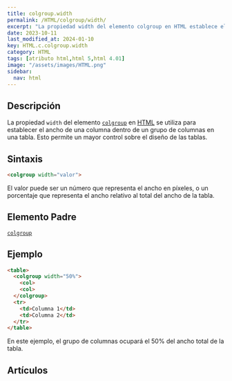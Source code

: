 ```yaml
---
title: colgroup.width
permalink: /HTML/colgroup/width/
excerpt: "La propiedad width del elemento colgroup en HTML establece el ancho de una columna en una tabla."
date: 2023-10-11
last_modified_at: 2024-01-10
key: HTML.c.colgroup.width
category: HTML
tags: [atributo html,html 5,html 4.01]
image: "/assets/images/HTML.png"
sidebar:
  nav: html
---
```


## Descripción


La propiedad `width` del elemento [`colgroup`](https://www.w3api.com/HTML/colgroup/) en [HTML](https://www.manualweb.net/html/) se utiliza para establecer el ancho de una columna dentro de un grupo de columnas en una tabla. Esto permite un mayor control sobre el diseño de las tablas.


## Sintaxis


```html
<colgroup width="valor">
```


El valor puede ser un número que representa el ancho en píxeles, o un porcentaje que representa el ancho relativo al total del ancho de la tabla.


## Elemento Padre


[`colgroup`](https://www.w3api.com/HTML/colgroup/)


## Ejemplo


```html
<table>
  <colgroup width="50%">
    <col>
    <col>
  </colgroup>
  <tr>
    <td>Columna 1</td>
    <td>Columna 2</td>
  </tr>
</table>
```


En este ejemplo, el grupo de columnas ocupará el 50% del ancho total de la tabla.


## Artículos

